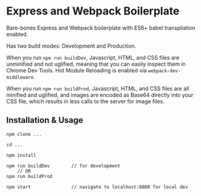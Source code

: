# Express and Webpack Boilerplate

Bare-bones Express and Webpack boilerplate with ES6+ babel transpilation enabled.

Has two build modes: Development and Production.

When you run `npm run buildDev`, Javascript, HTML, and CSS files are unminified and not uglified, meaning that you can easily inspect them in Chrome Dev Tools. Hot Module Reloading is enabled via `webpack-dev-middleware`.

When you run `npm run buildProd`, Javascript, HTML, and CSS files are all minified and uglified, and images are encoded as Base64 directly into your CSS file, which results in less calls to the server for image files.

## Installation & Usage

    npm clone ...

    cd ...

    npm install

    npm run buildDev        // for development
        // OR
    npm run buildProd

    npm start               // navigate to localhost:8080 for local dev
